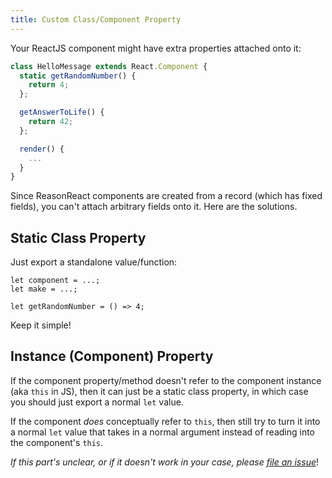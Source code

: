 ```yaml
---
title: Custom Class/Component Property
---
```


Your ReactJS component might have extra properties attached onto it:

```js
class HelloMessage extends React.Component {
  static getRandomNumber() {
    return 4;
  };

  getAnswerToLife() {
    return 42;
  };

  render() {
    ...
  }
}
```

Since ReasonReact components are created from a record (which has fixed fields), you can't attach arbitrary fields onto it. Here are the solutions.

## Static Class Property

Just export a standalone value/function:

```reason
let component = ...;
let make = ...;

let getRandomNumber = () => 4;
```

Keep it simple!

## Instance (Component) Property

If the component property/method doesn't refer to the component instance (aka `this` in JS), then it can just be a static class property, in which case you should just export a normal `let` value.

If the component _does_ conceptually refer to `this`, then still try to turn it into a normal `let` value that takes in a normal argument instead of reading into the component's `this`.

_If this part's unclear, or if it doesn't work in your case, please [file an issue](https://github.com/reasonml/reason-react/issues/new)_!
